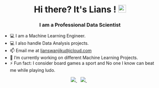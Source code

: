 <h1 align="center">Hi there? It's Lians ! <img src="https://media.giphy.com/media/hvRJCLFzcasrR4ia7z/giphy.gif" width="25px"></h1>

<h3 align="center">I am a Professional Data Scientist</h3>

- 💻 I am a Machine Learning Engineer.
- 💻 I also handle Data Analysis projects.
- 📫 Email me at lianswanjiku@icloud.com
- 🔭 I’m currently working on different Machine Learning Projects. 
- ⚡ Fun fact: I consider board games a sport and No one I know can beat me while playing ludo.
 
 <p align="center">
 <a href="https://twitter.com/lians___">
    <img src="https://img.shields.io/badge/Twitter-1DA1F2?style=for-the-badge&logo=twitter&logoColor=white" />
  </a>&nbsp;&nbsp;
 <a href="https://www.linkedin.com/in/lians-wanjiku-430392247/">
    <img src="https://img.shields.io/badge/linkedin-%230077B5.svg?&style=for-the-badge&logo=linkedin&logoColor=white" />
  </a>&nbsp;&nbsp;
 </p>
 

